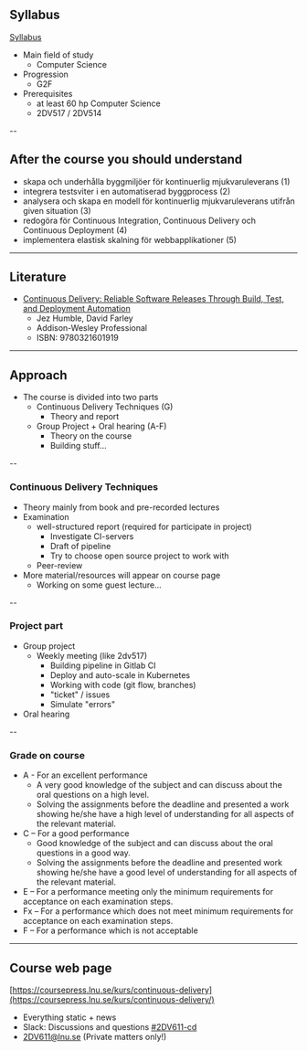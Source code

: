 <!-- Syllabus -->
## Syllabus
[Syllabus](http://kursplan.lnu.se/kursplaner/kursplan-2dv611-2.pdf)
* Main field of study
  * Computer Science
* Progression
  * G2F
* Prerequisites
  * at least 60 hp Computer Science
  * 2DV517 / 2DV514


--
<!-- Goals -->
## After the course you should understand
<!-- {_style="font-size: 140%"} -->
* skapa och underhålla byggmiljöer för kontinuerlig mjukvaruleverans (1)
* integrera testsviter i en automatiserad byggprocess (2)
* analysera och skapa en modell för kontinuerlig mjukvaruleverans utifrån given situation (3)
* redogöra för Continuous Integration, Continuous Delivery och Continuous Deployment (4)
* implementera elastisk skalning för webbapplikationer (5)

<!-- {_class="lnu-font-size-80 lnu-margin-right-30"} -->


---
<!-- Literature -->
## Literature
* [Continuous Delivery: Reliable Software Releases Through Build, Test, and Deployment Automation](https://www.adlibris.com/se/bok/continuous-delivery-reliable-software-releases-through-build-test-and-deployment-automation-9780321601919)
  * Jez Humble, David Farley
  * Addison-Wesley Professional
  * ISBN: 9780321601919



---
## Approach
* The course is divided into two parts
    * Continuous Delivery Techniques (G)
      * Theory and report
    * Group Project + Oral hearing (A-F)
      * Theory on the course
      * Building stuff...

<!-- {_style="font-size: 90%"} -->


--
### Continuous Delivery Techniques

* Theory mainly from book and pre-recorded lectures
* Examination 
  * well-structured report (required for participate in project)
    * Investigate CI-servers
    * Draft of pipeline
    * Try to choose open source project to work with
  * Peer-review
* More material/resources will appear on course page
  * Working on some guest lecture...



--
### Project part

* Group project
  * Weekly meeting (like 2dv517)
    * Building pipeline in Gitlab CI
    * Deploy and auto-scale in Kubernetes
    * Working with code (git flow, branches)
    * "ticket" / issues
    * Simulate "errors"
* Oral hearing


--
### Grade on course

* A - For an excellent performance 
  * A very good knowledge of the subject and can discuss about the oral questions on a high level. 
  * Solving the assignments before the deadline and presented a work showing he/she have a high level of understanding for all aspects of the relevant material.
* C – For a good performance 
  * Good knowledge of the subject and can discuss about the oral questions in a good way. 
  * Solving the assignments before the deadline and presented work showing he/she have a good level of understanding for all aspects of the relevant material.
* E – For a performance meeting only the minimum requirements for acceptance on each examination steps.
* Fx – For a performance which does not meet minimum requirements for acceptance on each examination steps.
* F – For a performance which is not acceptable


---
<!-- webpage -->
## Course web page
[https://coursepress.lnu.se/kurs/continuous-delivery](https://coursepress.lnu.se/kurs/continuous-delivery/)
* Everything static + news
* Slack: Discussions and questions [#2DV611-cd](https://coursepress.slack.com/archives/2DV611-cd)
* 2DV611@lnu.se (Private matters only!)

<!-- {_style="margin-right: 25%"} -->
